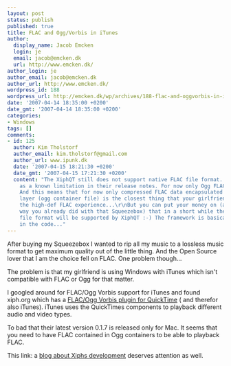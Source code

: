 ```yaml
---
layout: post
status: publish
published: true
title: FLAC and Ogg/Vorbis in iTunes
author:
  display_name: Jacob Emcken
  login: je
  email: jacob@emcken.dk
  url: http://www.emcken.dk/
author_login: je
author_email: jacob@emcken.dk
author_url: http://www.emcken.dk/
wordpress_id: 188
wordpress_url: http://emcken.dk/wp/archives/188-flac-and-oggvorbis-in-itunes.html
date: '2007-04-14 18:35:00 +0200'
date_gmt: '2007-04-14 18:35:00 +0200'
categories:
- Windows
tags: []
comments:
- id: 125
  author: Kim Tholstorf
  author_email: kim.tholstorf@gmail.com
  author_url: www.ipunk.dk
  date: '2007-04-15 18:21:30 +0200'
  date_gmt: '2007-04-15 17:21:30 +0200'
  content: "The XiphQT still does not support native FLAC file format. It's listed
    as a known limitation in their release notes. For now only Ogg FLAC are supported.
    And this means that for now only compressed FLAC data encapsulated in an Ogg transport
    layer (ogg container file) is the closest thing that your girlfriend can get to
    the high-def FLAC experience...\r\nBut you can put your money on (and in some
    way you already did with that Squeezebox) that in a short while the native FLAC
    file format will be supported by XiphQT :-) The framework is basically already
    in the code..."
---
```

After buying my Squeezebox I wanted to rip all my music to a lossless music format to get maximum quality out of the little thing. And the Open Source lover that I am the choice fell on FLAC. One problem though...

The problem is that my girlfriend is using Windows with iTunes which isn't compatible with FLAC or Ogg for that matter.

I googled around for FLAC/Ogg Vorbis support for iTunes and found xiph.org which has a [FLAC/Ogg Vorbis plugin for QuickTime][1] ( and therefor also iTunes). iTunes uses the QuickTimes components to playback different audio and video types.

To bad that their latest version 0.1.7 is released only for Mac.
It seems that you need to have FLAC contained in Ogg containers to be able to playback FLAC.

This link: a [blog about Xiphs development][2] deserves attention as well.

[1]: http://www.xiph.org/quicktime/
[2]: http://barelyfocused.net/blog/category/development/xiphqt/

